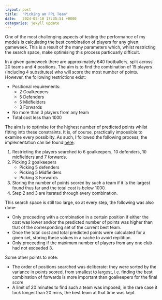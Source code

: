 ```yaml
---
layout: post
title:  "Picking an FPL Team"
date:   2024-02-10 17:35:51 +0000
categories: jekyll update
---
```


One of the most challenging aspects of testing the performance of my models is calculating the best combination of players for any given gameweek. 
This is a result of the many parameters which, whilst restricting the search space, make optimising this process particuarly difficult. 

In a given gameweek there are approximately 640 footballers, split across 20 teams and 4 positions. The aim is to find the combination of 15 players (including 4 substitutes)
who will score the most number of points. However, the following restrictions exist:
- Positional requirements:
  * 2 Goalkeepers
  * 5 Defenders
  * 5 Midfielders 
  * 3 Forwards
- No more than 3 players from any team
- Total cost less than 1000

The aim is to optimise for the highest number of predicted points whilst fitting into these constraints. It is, of course, practically impossible to examine every possibilty.
As such, I followed the following process, the implementation can be found [here]('https://github.com/bencecsiba/FPL-Predictor/blob/60e4f77eb4e9824de7eece00c6ac6d850226ebc6/Models/Test/test_by_season_cache.py'):
1. Restricting the players searched to 6 goalkeepers, 10 defenders, 10 midfielders and 7 forwards.
2. Picking 2 goalkeepers
    - Picking 5 defenders
    - Picking 5 Midfielders
    - Picking 3 Forwards
3. Storing the number of points scored by such a team if it is the largest found thus far and the total cost is below 1000. 
4. Step 2 and 3 are iterated through every combination. 

This search space is still too large, so at every step, the following was also done:
- Only proceeding with a combination in a certain position if either the cost was lower and/or the predicted number of points was higher than that of the corresponding set of the current best team.
- Once the total cost and total predicted points were calculated for a given set, storing these values in a cache to avoid repitition.
- Only proceeding if the maximum number of players from any one club had not exceeded 3. 

Some other points to note:
- The order of positions searched was deliberate: they were sorted by the variance in points scored, from smallest to largest, i.e. finding the best combination of forwards is more important than goalkeepers for the final score
- A limit of 20 minutes to find such a team was imposed, in the rare case it took longer than 20 mins, the best team at that time was kept. 
